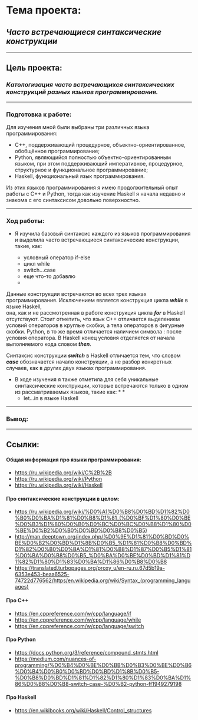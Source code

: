 # Тема проекта: 
## ***Часто встречающиеся синтаксические конструкции***

---
## Цель проекта: 
### ***Катологизация часто встречающихся синтаксических конструкций разных языков программирования.***

---
### Подготовка к работе:
Для изучения мной были выбраны три различных языка программирования: 
* C++, поддерживающий процедурное, объектно-ориентированное, обобщённое программирование;
* Python, являющийся полностью объектно-ориентированным языком, при этом поддерживающий императивное, процедурное, 
структурное и функциональное программирование;
* Haskell, функциональный язык программирования.

Из этих языков программирования я имею продолжительный опыт работы с C++ и Python, тогда как изучение Haskell я начала недавно и знакома 
с его синтаксисом довольно поверхностно. 

---
### Ход работы:
* Я изучила базовый синтаксис каждого из языков программирования и выделила часто встречающиеся синтаксические конструкции,
такие, как:

  * условный оператор if-else
  * цикл while
  * switch...case
  * еще что-то добавлю
  * 
  
Данные конструкции встречаются во всех трех языках программирования. Исключением является конструкция цикла ***while*** в языке Haskell,  
она, как и не рассмотренная в работе конструкция цикла ***for*** в Haskell отсутствуют. Стоит отметить, что язык C++ отличается 
выделением условий операторов в круглые скобки, а тела операторов в фигурные скобки. Python, в то же время отличается наличием 
символа : после условия оператора. В Haskell конец условия отделяется от начала выполняемого кода словом ***then***.

Синтаксис конструкции ***switch*** в Haskell отличается тем, что словом ***case*** обозначается начало конструкции, а не 
разбор конкретных случаев, как в других двух языках программирования. 

* В ходе изучения я также отметила для себя уникальные синтаксические конструкции, которые встречаются только в одном из 
рассматриваемых языков, такие как:
  * 
  * 
  * let...in в языке Haskell


---
### Вывод:





---
## Ссылки:
#### Общая информация про языки программирования:
* https://ru.wikipedia.org/wiki/C%2B%2B
* https://ru.wikipedia.org/wiki/Python
* https://ru.wikipedia.org/wiki/Haskell
#### Про синтаксические конструкции в целом:
* https://ru.wikipedia.org/wiki/%D0%A1%D0%B8%D0%BD%D1%82%D0%B0%D0%BA%D1%81%D0%B8%D1%81_(%D0%BF%D1%80%D0%BE%D0%B3%D1%80%D0%B0%D0%BC%D0%BC%D0%B8%D1%80%D0%BE%D0%B2%D0%B0%D0%BD%D0%B8%D0%B5)
* http://man.deeptown.org/index.php/%D0%9E%D1%81%D0%BD%D0%BE%D0%B2%D0%BD%D1%8B%D0%B5_%D1%81%D0%B8%D0%BD%D1%82%D0%B0%D0%BA%D1%81%D0%B8%D1%87%D0%B5%D1%81%D0%BA%D0%B8%D0%B5_%D0%BA%D0%BE%D0%BD%D1%81%D1%82%D1%80%D1%83%D0%BA%D1%86%D0%B8%D0%B8
* https://translated.turbopages.org/proxy_u/en-ru.ru.67d5b19a-6353e453-beaa6525-74722d776562/https/en.wikipedia.org/wiki/Syntax_(programming_languages)
#### Про C++
* https://en.cppreference.com/w/cpp/language/if
* https://en.cppreference.com/w/cpp/language/while
* https://en.cppreference.com/w/cpp/language/switch
#### Про Python
* https://docs.python.org/3/reference/compound_stmts.html
* https://medium.com/nuances-of-programming/%D0%B4%D0%BE%D0%BB%D0%B3%D0%BE%D0%B6%D0%B4%D0%B0%D0%BD%D0%BD%D1%8B%D0%B5-%D0%B8%D0%BD%D1%81%D1%82%D1%80%D1%83%D0%BA%D1%86%D0%B8%D0%B8-switch-case-%D0%B2-python-ff1949279198
#### Про Haskell
* https://en.wikibooks.org/wiki/Haskell/Control_structures

